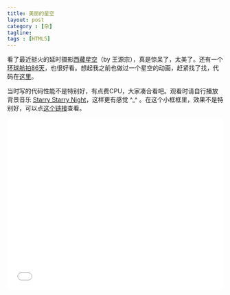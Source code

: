 ```yaml
---
title: 美丽的星空
layout: post
category : [杂]
tagline: 
tags : [HTML5]
---
```


看了最近挺火的延时摄影[西藏星空](http://www.tudou.com/programs/view/2B-GwE2DgYo "")（by 王源宗），真是惊呆了，太美了。还有一个[环球航拍86天](http://qianmo.com/wang/3?ep=CwIdtBMYp%2C1745527490%2CCwIdtBMYp%2C1745527490 "")，也很好看。想起我之前也做过一个星空的动画，赶紧找了找，代码在[这里](https://gist.github.com/restran/c88cd7f6d930c91d74b1 "")。

当时写的代码性能不是特别好，有点费CPU，大家凑合看吧。观看时请自行播放背景音乐 [Starry Starry Night](http://music.baidu.com/song/s/29059333b08559dfab7?fm=altg_new3 "")，这样更有感觉 ^_^ 。在这个小框框里，效果不是特别好，可以点[这个链接](/uploads/post_html/2015/starry-starry-night/starry.html "")查看。
<style>
iframe {
    overflow: hidden;
    border:0; 
    width:100%;
    height:400px;
    border-radius:6px;
}
</style>

<div>
    <iframe src="/uploads/post_html/2015/starry-starry-night/starry.html"></iframe>
</div>


